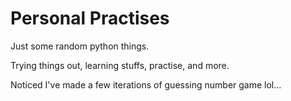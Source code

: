 # Personal Practises
Just some random python things.

Trying things out, learning stuffs, practise, and more. 

Noticed I've made a few iterations of guessing number game lol...
